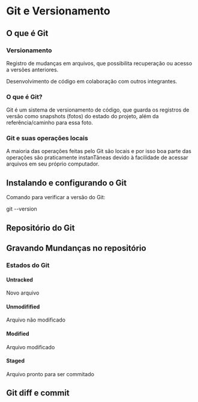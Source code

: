 # Git e Versionamento

## O que é Git

### Versionamento

Registro de mudanças em arquivos, que possibilita recuperação ou acesso a versões anteriores.

Desenvolvimento de código em colaboração com outros integrantes.

### O que é Git?

Git é um sistema de versionamento de código, que guarda os registros de versão como snapshots (fotos) do estado do projeto, além da referência/caminho para essa foto.

### Git e suas operações locais

A maioria das operações feitas pelo Git são locais e por isso boa parte das operações são praticamente instanTãneas devido à facilidade de acessar arquivos em seu próprio computador.

## Instalando e configurando o Git

Comando para verificar a versão do Git:

git --version

## Repositório do Git

## Gravando Mundanças no repositório

### Estados do Git

#### Untracked 

Novo arquivo

#### Unmodifified

Arquivo não modificado

#### Modified

Arquivo modificado

#### Staged

Arquivo pronto para ser commitado

## Git diff e commit

